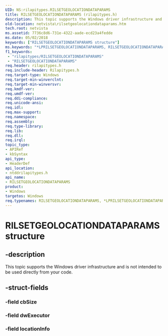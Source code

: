 ```yaml
---
UID: NS:rilapitypes.RILSETGEOLOCATIONDATAPARAMS
title: RILSETGEOLOCATIONDATAPARAMS (rilapitypes.h)
description: This topic supports the Windows driver infrastructure and is not intended to be used directly from your code.
old-location: netvista\rilsetgeolocationdataparams.htm
tech.root: netvista
ms.assetid: 7736c8d6-731e-4322-aade-ecd23a4fedde
ms.date: 05/02/2018
keywords: ["RILSETGEOLOCATIONDATAPARAMS structure"]
ms.keywords: "*LPRILSETGEOLOCATIONDATAPARAMS, RILSETGEOLOCATIONDATAPARAMS, RILSETGEOLOCATIONDATAPARAMS structure [Network Drivers Starting with Windows Vista], netvista.rilsetgeolocationdataparams, ntddrilapitypes/RILSETGEOLOCATIONDATAPARAMS"
f1_keywords:
 - "rilapitypes/RILSETGEOLOCATIONDATAPARAMS"
 - "RILSETGEOLOCATIONDATAPARAMS"
req.header: rilapitypes.h
req.include-header: Rilapitypes.h
req.target-type: Windows
req.target-min-winverclnt: 
req.target-min-winversvr: 
req.kmdf-ver: 
req.umdf-ver: 
req.ddi-compliance: 
req.unicode-ansi: 
req.idl: 
req.max-support: 
req.namespace: 
req.assembly: 
req.type-library: 
req.lib: 
req.dll: 
req.irql: 
topic_type:
- APIRef
- kbSyntax
api_type:
- HeaderDef
api_location:
- ntddrilapitypes.h
api_name:
- RILSETGEOLOCATIONDATAPARAMS
product:
- Windows
targetos: Windows
req.typenames: RILSETGEOLOCATIONDATAPARAMS, *LPRILSETGEOLOCATIONDATAPARAMS
---
```


# RILSETGEOLOCATIONDATAPARAMS structure


## -description


This topic supports the Windows driver infrastructure and is not intended to be used directly from your code.


## -struct-fields




### -field cbSize


### -field dwExecutor


### -field locationInfo

